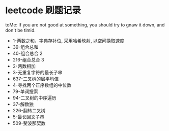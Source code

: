 # leetcode 刷题记录

toMe: If you are not good at something, you should try to gnaw it down, and don't be timid.

- 1-两数之和，字典存补位, 采用哈希映射, 以空间换取速度
- 39-组合总和
- 40-组合总合 2
- 216-组合总合 3
- 2-两数相加
- 3-无重复字符的最长子串
- 637-二叉树的层平均值
- 4-寻找两个正序数组的中位数
- 79-单词搜索
- 94-二叉树的中序遍历
- 37-解数独
- 226-翻转二叉树
- 5-最长回文子串
- 509-斐波那契数
